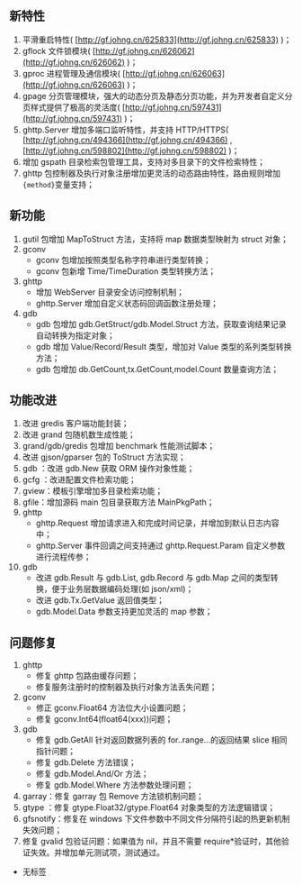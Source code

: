 ## 新特性

1. 平滑重启特性( [http://gf.johng.cn/625833](http://gf.johng.cn/625833) )；
2. gflock 文件锁模块( [http://gf.johng.cn/626062](http://gf.johng.cn/626062) )；
3. gproc 进程管理及通信模块( [http://gf.johng.cn/626063](http://gf.johng.cn/626063) )；
4. gpage 分页管理模块，强大的动态分页及静态分页功能，并为开发者自定义分页样式提供了极高的灵活度( [http://gf.johng.cn/597431](http://gf.johng.cn/597431) )；
5. ghttp.Server 增加多端口监听特性，并支持 HTTP/HTTPS( [http://gf.johng.cn/494366](http://gf.johng.cn/494366) , [http://gf.johng.cn/598802](http://gf.johng.cn/598802) )；
6. 增加 gspath 目录检索包管理工具，支持对多目录下的文件检索特性；
7. ghttp 包控制器及执行对象注册增加更灵活的动态路由特性，路由规则增加`{method}`变量支持；

## 新功能

1. gutil 包增加 MapToStruct 方法，支持将 map 数据类型映射为 struct 对象；
2. gconv
   - gconv 包增加按照类型名称字符串进行类型转换；
   - gconv 包新增 Time/TimeDuration 类型转换方法；
3. ghttp
   - 增加 WebServer 目录安全访问控制机制；
   - ghttp.Server 增加自定义状态码回调函数注册处理；
4. gdb
   - gdb 包增加 gdb.GetStruct/gdb.Model.Struct 方法，获取查询结果记录自动转换为指定对象；
   - gdb 增加 Value/Record/Result 类型，增加对 Value 类型的系列类型转换方法；
   - gdb 包增加 db.GetCount,tx.GetCount,model.Count 数量查询方法；

## 功能改进

1.  改进 gredis 客户端功能封装；
2.  改进 grand 包随机数生成性能；
3.  grand/gdb/gredis 包增加 benchmark 性能测试脚本；
4.  改进 gjson/gparser 包的 ToStruct 方法实现；
5.  gdb ：改进 gdb.New 获取 ORM 操作对象性能；
6.  gcfg ：改进配置文件检索功能；
7.  gview：模板引擎增加多目录检索功能；
8.  gfile：增加源码 main 包目录获取方法 MainPkgPath；
9.  ghttp
    - ghttp.Request 增加请求进入和完成时间记录，并增加到默认日志内容中；
    - ghttp.Server 事件回调之间支持通过 ghttp.Request.Param 自定义参数进行流程传参；
10. gdb
    - 改进 gdb.Result 与 gdb.List, gdb.Record 与 gdb.Map 之间的类型转换，便于业务层数据编码处理(如 json/xml)；
    - 改进 gdb.Tx.GetValue 返回值类型；
    - gdb.Model.Data 参数支持更加灵活的 map 参数；

## 问题修复

1. ghttp
   - 修复 ghttp 包路由缓存问题；
   - 修复服务注册时的控制器及执行对象方法丢失问题；
2. gconv
   - 修正 gconv.Float64 方法位大小设置问题；
   - 修复 gconv.Int64(float64(xxx))问题；
3. gdb
   - 修复 gdb.GetAll 针对返回数据列表的 for..range…的返回结果 slice 相同指针问题；
   - 修复 gdb.Delete 方法错误；
   - 修复 gdb.Model.And/Or 方法；
   - 修复 gdb.Model.Where 方法参数处理问题；
4. garray：修复 garray 包 Remove 方法锁机制问题；
5. gtype ：修复 gtype.Float32/gtype.Float64 对象类型的方法逻辑错误；
6. gfsnotify：修复在 windows 下文件参数中不同文件分隔符引起的热更新机制失效问题；
7. 修复 gvalid 包验证问题：如果值为 nil，并且不需要 require\*验证时，其他验证失效。并增加单元测试项，测试通过。

- 无标签
